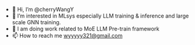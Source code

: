 - 👋 Hi, I’m @cherryWangY
- 👀 I’m interested in MLsys especially LLM training & inference and large scale GNN training.
- 🌱 I am doing work related to MoE LLM Pre-train framework
- 📫 How to reach me wyyyyy321@gmail.com

<!---
cherryWangY/cherryWangY is a ✨ special ✨ repository because its `README.md` (this file) appears on your GitHub profile.
You can click the Preview link to take a look at your changes.
--->
